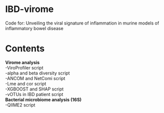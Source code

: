 # IBD-virome
Code for: Unveiling the viral signature of inflammation in murine models of inflammatory bowel disease
# Contents
**Virome analysis**   
-ViroProfiler script    
-alpha and beta diversity script   
-ANCOM and NetComi script   
-Lme and cor script   
-XGBOOST and SHAP script   
-vOTUs in IBD patient script   
**Bacterial microbiome analysis (16S)**   
-QIIME2 script
